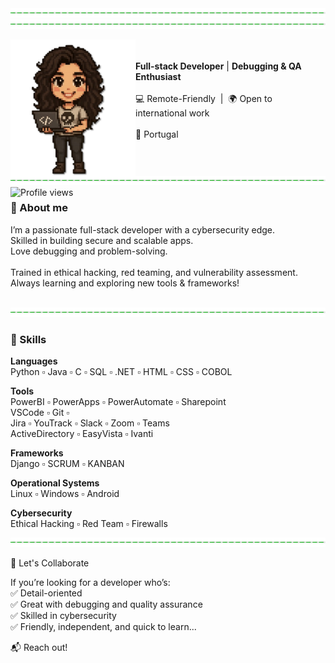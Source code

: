 <img src="https://github.com/RmGarden/RaquelMartins/blob/main/assests/line.png" alt="line" width="800" height="15"/>

<img src="https://github.com/RmGarden/RaquelMartins/blob/main/assests/line.png" alt="line" width="800" height="15"/>

 <p float="center">
  <img src="https://github.com/RmGarden/RaquelMartins/blob/main/assests/rm_agit1.png" alt="RmAvatar" width="200" align="left"/>
  <br><br><b>Full-stack Developer</b> | <b>Debugging & QA Enthusiast</b><br><br>
  💻 Remote-Friendly &nbsp;|&nbsp; 🌍 Open to international work<br><br>
  📍 Portugal &nbsp;&nbsp; 
  <img></img> 
 </p>

 <img src="https://github.com/RmGarden/RaquelMartins/blob/main/assests/line.png" alt="line" width="800" height="15"/>
 <img src="https://komarev.com/ghpvc/?username=RmGarden&label=VIEWS&color=brightgreen&style=plastic" alt="Profile views" align="left"/><br>
 <h3>🌿 About me</h3>
 <p>
 I’m a passionate full-stack developer with a cybersecurity edge.  <br>
 Skilled in building secure and scalable apps. <br> 
 Love debugging and problem-solving. <br><br> 
 Trained in ethical hacking, red teaming, and vulnerability assessment. <br>
 Always learning and exploring new tools & frameworks!<br>
 </p><br>
<img src="https://github.com/RmGarden/RaquelMartins/blob/main/assests/line.png" alt="line" width="800" height="15"/>

<h3>🌱 Skills</h3>
<p>
<b>Languages</b> <br>
 Python ▫ Java ▫ C ▫ SQL ▫ .NET ▫ HTML ▫ CSS ▫ COBOL<br>
 
<b>Tools</b><br>
PowerBI ▫ PowerApps ▫ PowerAutomate ▫ Sharepoint <br>
VSCode ▫ Git ▫ <br>
Jira ▫ YouTrack ▫ Slack ▫ Zoom ▫ Teams <br>
ActiveDirectory ▫ EasyVista ▫ Ivanti <br>

<b>Frameworks</b> <br>
Django ▫ SCRUM ▫ KANBAN <br>

<b>Operational Systems</b>  <br>
Linux ▫ Windows ▫ Android <br>

<b>Cybersecurity</b>  <br>
Ethical Hacking ▫ Red Team ▫ Firewalls  <br>
</p>
<img src="https://github.com/RmGarden/RaquelMartins/blob/main/assests/line.png" alt="line" width="800" height="15"/>

🤝 Let's Collaborate<br>

If you’re looking for a developer who’s:<br>
✅ Detail-oriented<br>
✅ Great with debugging and quality assurance<br>
✅ Skilled in cybersecurity<br>
✅ Friendly, independent, and quick to learn...<br>

📬 Reach out! <br>
 </p>
</div>

 

